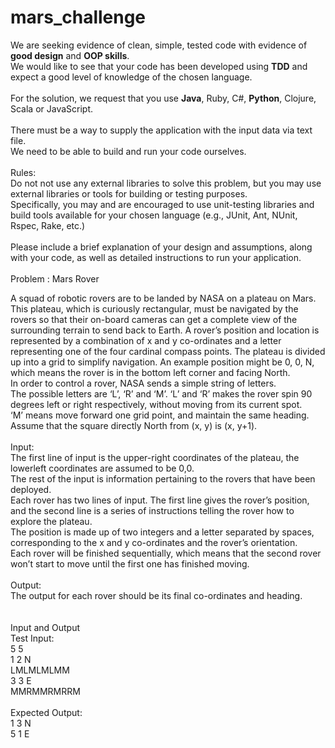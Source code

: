 # mars_challenge

We are seeking evidence of clean, simple, tested code with evidence of **good design** and **OOP skills**.<br />
We would like to see that your code has been developed using **TDD** and expect a good level of knowledge of the chosen language.<br />
<br />
For the solution, we request that you use **Java**, Ruby, C#, **Python**, Clojure, Scala or JavaScript.<br />
<br />
There must be a way to supply the application with the input data via text file.<br />
We need to be able to build and run your code ourselves.<br />
<br />
Rules:<br />
Do not not use any external libraries to solve this problem, but you may use external libraries or tools for building or testing purposes.<br />
Specifically, you may and are encouraged to use unit-testing libraries and build tools available for your chosen language (e.g., JUnit, Ant, NUnit, Rspec, Rake, etc.)
<br />
<br />
Please include a brief explanation of your design and assumptions, along with your code, as well as detailed instructions to run your application.
<br />
<br />
Problem : Mars Rover
 
A squad of robotic rovers are to be landed by NASA on a plateau on Mars.<br />
This plateau, which is curiously rectangular, must be navigated by the rovers so that their on-board cameras can get a complete view of the surrounding terrain to send back to Earth.
A rover’s position and location is represented by a combination of x and y co-ordinates and a letter representing one of the four cardinal compass points.
The plateau is divided up into a grid to simplify navigation. An example position might be 0, 0, N, which means the rover is in the bottom left corner and facing North.
<br />
In order to control a rover, NASA sends a simple string of letters.<br />
The possible letters are ‘L’, ‘R’ and ‘M’. ‘L’ and ‘R’ makes the rover spin 90 degrees left or right respectively, without moving from its current spot. <br />
‘M’ means move forward one grid point, and maintain the same heading.<br />
Assume that the square directly North from (x, y) is (x, y+1).
<br />
<br />
Input:<br />
The first line of input is the upper-right coordinates of the plateau, the lowerleft coordinates are assumed to be 0,0.<br />
The rest of the input is information pertaining to the rovers that have been deployed.<br />
Each rover has two lines of input. The first line gives the rover’s position, and the second line is a series of instructions telling the rover how to explore the plateau.<br />
The position is made up of two integers and a letter separated by spaces, corresponding to the x and y co-ordinates and the rover’s orientation.<br />
Each rover will be finished sequentially, which means that the second rover won’t start to move until the first one has finished moving.<br />
<br />
Output: <br />
The output for each rover should be its final co-ordinates and heading.<br />
<br />
<br />
Input and Output<br /> 
Test Input:<br />
5 5<br />
1 2 N<br />
LMLMLMLMM<br />
3 3 E<br />
MMRMMRMRRM<br />
 <br />
Expected Output:<br />
1 3 N<br />
5 1 E<br />

<br />

